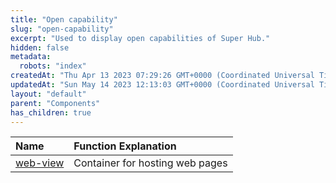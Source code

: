 ```yaml
---
title: "Open capability"
slug: "open-capability"
excerpt: "Used to display open capabilities of Super Hub."
hidden: false
metadata: 
  robots: "index"
createdAt: "Thu Apr 13 2023 07:29:26 GMT+0000 (Coordinated Universal Time)"
updatedAt: "Sun May 14 2023 12:13:03 GMT+0000 (Coordinated Universal Time)"
layout: "default"
parent: "Components"
has_children: true
---
```

| Name                     | Function Explanation            |
| :----------------------- | :------------------------------ |
| [web-view](doc:web-view) | Container for hosting web pages |
